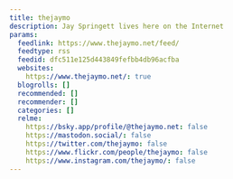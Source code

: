 ```yaml
---
title: thejaymo
description: Jay Springett lives here on the Internet
params:
  feedlink: https://www.thejaymo.net/feed/
  feedtype: rss
  feedid: dfc511e125d443849fefbb4db96acfba
  websites:
    https://www.thejaymo.net/: true
  blogrolls: []
  recommended: []
  recommender: []
  categories: []
  relme:
    https://bsky.app/profile/@thejaymo.net: false
    https://mastodon.social/: false
    https://twitter.com/thejaymo: false
    https://www.flickr.com/people/thejaymo: false
    https://www.instagram.com/thejaymo/: false
---
```

